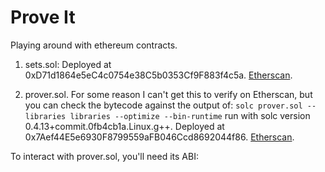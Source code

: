 # Prove It
Playing around with ethereum contracts.

1. sets.sol: Deployed at 0xD71d1864e5eC4c0754e38C5b0353Cf9F883f4c5a. [Etherscan](https://etherscan.io/address/0xd71d1864e5ec4c0754e38c5b0353cf9f883f4c5a).

2. prover.sol. For some reason I can't get this to verify on Etherscan, but you can check the bytecode against the output of: ```solc prover.sol --libraries libraries --optimize --bin-runtime``` run with solc version 0.4.13+commit.0fb4cb1a.Linux.g++. Deployed at 0x7Aef44E5e6930F8799559aFB046Ccd8692044f86. [Etherscan](https://etherscan.io/address/0x7aef44e5e6930f8799559afb046ccd8692044f86).

To interact with prover.sol, you'll need its ABI:
```[{"constant":false,"inputs":[{"name":"dataString","type":"string"}],"name":"deleteEntry","outputs":[],"payable":false,"type":"function"},{"constant":false,"inputs":[{"name":"dataString","type":"string"}],"name":"addEntry","outputs":[],"payable":true,"type":"function"},{"constant":false,"inputs":[{"name":"dataHash","type":"bytes32"}],"name":"addEntry","outputs":[],"payable":true,"type":"function"},{"constant":true,"inputs":[],"name":"usersGetter","outputs":[{"name":"number_unique_addresses","type":"uint256"},{"name":"unique_addresses","type":"address[]"}],"payable":false,"type":"function"},{"constant":false,"inputs":[],"name":"selfDestruct","outputs":[],"payable":false,"type":"function"},{"constant":true,"inputs":[{"name":"target","type":"address"}],"name":"userEntries","outputs":[{"name":"","type":"bytes32[]"}],"payable":false,"type":"function"},{"constant":true,"inputs":[{"name":"target","type":"address"},{"name":"dataString","type":"string"}],"name":"proveIt","outputs":[{"name":"proved","type":"bool"},{"name":"time","type":"uint256"},{"name":"value","type":"uint256"}],"payable":false,"type":"function"},{"constant":true,"inputs":[{"name":"target","type":"address"},{"name":"dataHash","type":"bytes32"}],"name":"proveIt","outputs":[{"name":"proved","type":"bool"},{"name":"time","type":"uint256"},{"name":"value","type":"uint256"}],"payable":false,"type":"function"},{"constant":false,"inputs":[{"name":"dataHash","type":"bytes32"}],"name":"deleteEntry","outputs":[],"payable":false,"type":"function"},{"inputs":[],"payable":false,"type":"constructor"},{"payable":false,"type":"fallback"}]
```
